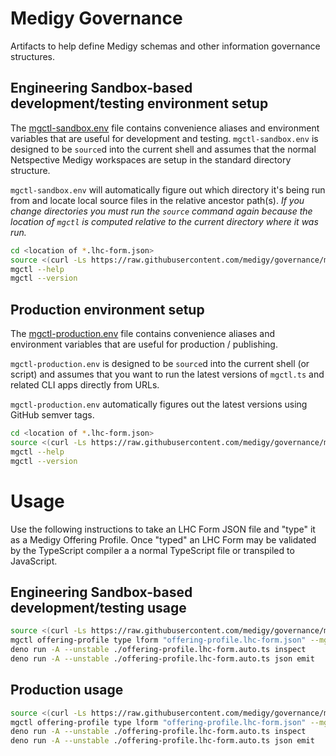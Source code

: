 # Medigy Governance

Artifacts to help define Medigy schemas and other information governance structures.

## Engineering Sandbox-based development/testing environment setup

The [mgctl-sandbox.env](mgctl-sandbox.env) file contains convenience aliases and environment variables that are useful for development and testing. `mgctl-sandbox.env` is designed to be `source`d into the current shell and assumes that the normal Netspective Medigy workspaces are setup in the standard directory structure. 

`mgctl-sandbox.env` will automatically figure out which directory it's being run from and locate local source files in the relative ancestor path(s). *If you change directories you must run the `source` command again because the location of `mgctl` is computed relative to the current directory where it was run.*

```bash
cd <location of *.lhc-form.json>
source <(curl -Ls https://raw.githubusercontent.com/medigy/governance/master/mgctl-sandbox.env)
mgctl --help
mgctl --version
```

## Production environment setup

The [mgctl-production.env](mgctl-production.env) file contains convenience aliases and environment variables that are useful for production / publishing. 

`mgctl-production.env` is designed to be `source`d into the current shell (or script) and assumes that you want to run the latest versions of `mgctl.ts` and related CLI apps directly from URLs.

`mgctl-production.env` automatically figures out the latest versions using GitHub semver tags.

```bash
cd <location of *.lhc-form.json>
source <(curl -Ls https://raw.githubusercontent.com/medigy/governance/master/mgctl-production.env)
mgctl --help
mgctl --version
```

# Usage

Use the following instructions to take an LHC Form JSON file and "type" it as a Medigy Offering Profile. Once "typed" an LHC Form may be validated by the TypeScript compiler a a normal TypeScript file or transpiled to JavaScript.

## Engineering Sandbox-based development/testing usage

```bash
source <(curl -Ls https://raw.githubusercontent.com/medigy/governance/master/mgctl-sandbox.env)
mgctl offering-profile type lform "offering-profile.lhc-form.json" --mg-mod-ref=$MGMOD --gd-mod-ref=$GDMOD --overwrite --verbose && deno fmt
deno run -A --unstable ./offering-profile.lhc-form.auto.ts inspect
deno run -A --unstable ./offering-profile.lhc-form.auto.ts json emit
```

## Production usage

```bash
source <(curl -Ls https://raw.githubusercontent.com/medigy/governance/master/mgctl-production.env)
mgctl offering-profile type lform "offering-profile.lhc-form.json" --mg-mod-ref=$MGMOD --gd-mod-ref=$GDMOD --overwrite --verbose && deno fmt
deno run -A --unstable ./offering-profile.lhc-form.auto.ts inspect
deno run -A --unstable ./offering-profile.lhc-form.auto.ts json emit
```
